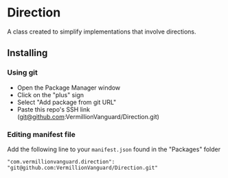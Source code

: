 # Direction

A class created to simplify implementations that involve directions.

## Installing

### Using git

- Open the Package Manager window
- Click on the "plus" sign
- Select "Add package from git URL"
- Paste this repo's SSH link (<git@github.com>:VermillionVanguard/Direction.git)

### Editing manifest file

Add the following line to your `manifest.json` found in the "Packages" folder

`"com.vermillionvanguard.direction": "git@github.com:VermillionVanguard/Direction.git"`
